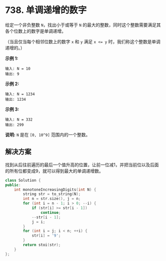 # 738. 单调递增的数字

给定一个非负整数 `N`，找出小于或等于 `N` 的最大的整数，同时这个整数需要满足其各个位数上的数字是单调递增。

（当且仅当每个相邻位数上的数字 `x` 和 `y` 满足 `x <= y` 时，我们称这个整数是单调递增的。）

**示例 1:**

```
输入: N = 10
输出: 9

```

**示例 2:**

```
输入: N = 1234
输出: 1234

```

**示例 3:**

```
输入: N = 332
输出: 299

```

**说明:** `N` 是在 `[0, 10^9]` 范围内的一个整数。

## 解决方案

找到从后往前遍历的最后一个值升高的位置，让前一位减1，并把当前位以及后面的所有位都变成9，就可以得到最大的单调递增数。

```c++
class Solution {
public:
    int monotoneIncreasingDigits(int N) {
        string str = to_string(N);
        int n = str.size(), j = n;
        for (int i = n - 1; i > 0; --i) {
            if (str[i] >= str[i - 1]) 
              	continue;
            --str[i - 1];
            j = i;
        }        
        for (int i = j; i < n; ++i) {
            str[i] = '9';
        }
        return stoi(str);
    }
};
```

